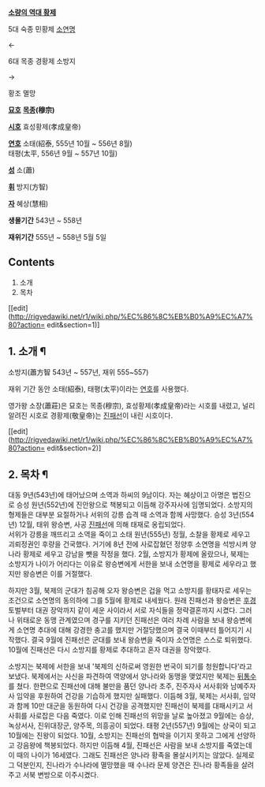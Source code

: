 **[소량의 역대 황제](%EC%96%91%28%EC%9C%A1%EC%A1%B0%29#s-3.md)**

5대 숙종 민황제 [소연명](%EC%86%8C%EC%97%B0%EB%AA%85.md)

←

6대 목종 경황제 소방지

→

황조 멸망

  

**[묘호](%EB%AC%98%ED%98%B8.md)**
**[목종](%EB%AA%A9%EC%A2%85.md)(穆宗)**

**[시호](%EC%8B%9C%ED%98%B8.md)**
효성황제(孝成皇帝)

**[연호](%EC%97%B0%ED%98%B8.md)**
소태(紹泰, 555년 10월 ~ 556년 8월)  
태평(太平, 556년 9월 ~ 557년 10월)

**[성](%EC%84%B1.md)**
소(蕭)

**[휘](%ED%9C%98.md)**
방지(方智)

**[자](%EC%9E%90.md)**
혜상(慧相)

**생몰기간**
543년 ~ 558년

**재위기간**
555년 ~ 558년 5월 5일

  

## Contents

    

1. 소개 
2. 목차 

[[edit](http://rigvedawiki.net/r1/wiki.php/%EC%86%8C%EB%B0%A9%EC%A7%80?action=
edit&section=1)]

## 1. 소개 ¶

소방지(蕭方智 543년 ~ 557년, 재위 555~557)

  

재위 기간 동안 소태(紹泰), 태평(太平)이라는 [연호](%EC%97%B0%ED%98%B8.md)를 사용했다.

  

영가왕 소장(蕭莊)은 묘호는 목종(穆宗), 효성황제(孝成皇帝)라는 시호를 내렸고, 널리 알려진 시호로 경황제(敬皇帝)는
[진패선](%EC%A7%84%ED%8C%A8%EC%84%A0.md)이 내린 시호이다.

  

[[edit](http://rigvedawiki.net/r1/wiki.php/%EC%86%8C%EB%B0%A9%EC%A7%80?action=
edit&section=2)]

## 2. 목차 ¶

대동 9년(543년)에 태어났으며 소역과 하씨의 9남이다. 자는 혜상이고 아명은 법진으로 승성 원년(552년)에 진안왕으로 책봉되고 이듬해
강주자사에 임명되었다. 소방지의 형제들은 대부분 요절하거나 서위의 강릉 습격 때 소역과 함께 사망했다. 승성 3년(554년) 12월, 태위
왕승변, 사공 [진패선](%EC%A7%84%ED%8C%A8%EC%84%A0.md)에 의해 태재로 옹립되었다.  
서위가 강릉을 깨뜨리고 소역을 죽이고 소태 원년(555년) 정월, 소찰을 황제로 세우고 괴뢰정권인 후량을 건국했다. 거기에 8년 전에
사로잡혔던 정양후 소연명을 석방시켜 양나라 황제로 세우고 강남을 뺏을 작정을 했다. 2월, 소방지가 황제에 올랐으나, 북제는 소방지가 나이가
어리다는 이유로 왕승변에게 서한을 보내 소연명을 황제로 세우라고 했지만 왕승변은 이를 거절했다.

  

하지만 3월, 북제의 군대가 침공해 오자 왕승변은 겁을 먹고 소방지를 황태자로 세우는 조건으로 소연명의 동의하에 그를 5월에 황제로
내세웠다. 원래 진패선과 왕승변은 [후경](%ED%9B%84%EA%B2%BD.md) 토벌부터 대권 장악까지 같이 세운 사이라서 서로
자식들을 정략결혼까지 시켰다. 그러나 위태로운 동맹 관계였으며 경구를 지키던 진패선은 여러 차례 사람을 보내 왕승변에게 소연명 추대에 대해
강경한 충고를 했지만 거절당했으며 결국 이때부터 틀어지기 시작했다. 결국 9월에 진패선은 군대를 보내 왕승변을 죽이자 소연명은 스스로
퇴위했다. 10월에 진패선은 다시 소방지를 황제로 추대하고 혼자 대권을 장악했다.

  

소방지는 북제에 서한을 보내 '북제의 신하로써 영원한 번국이 되기를 청원합니다'라고 보냈다. 북제에서는 사신을 파견하여 역양에서 양나라와
동맹을 맺었지만 북제는 [뒤통수](%EB%92%A4%ED%86%B5%EC%88%98.md)를 쳤다. 한편으로 진패선에 대해 불만을 품던
양나라 초주, 진주자사 서사휘와 남예주자사 임약을 후원하여 건강을 기습하게 했지만 실패했다. 이듬해 3월, 북제는 서사휘, 임약과 함께
10만 대군을 동원하여 다시 건강을 공격했지만 진패선이 북제를 대패시키고 서사휘를 사로잡은 다음 죽였다. 이로 인해 진패선의 위망을 날로
높아졌고 9월에는 승상, 녹상서사, 진위대장군, 양주목, 의흥공이 되었다. 태평 2년(557년) 9월에는 상국이 되고 10월에는 진왕이
되었다. 10월, 소방지는 진패선의 협박을 이기지 못하고 그에게 선양하고 강음왕에 책봉되었다. 하지만 이듬해 4월, 진패선은 사람을 보내
소방지를 죽였는데 이 때의 나이가 16세였다. 그래도 진패선은 양나라 황족을 몰살시키지는 않았다. 실제로 그 덕분인지, 진나라가 수나라에
멸망했을 때 수나라 문제 양견은 진나라 황족들을 살려주고 서북 변방으로 이주시켰다.

